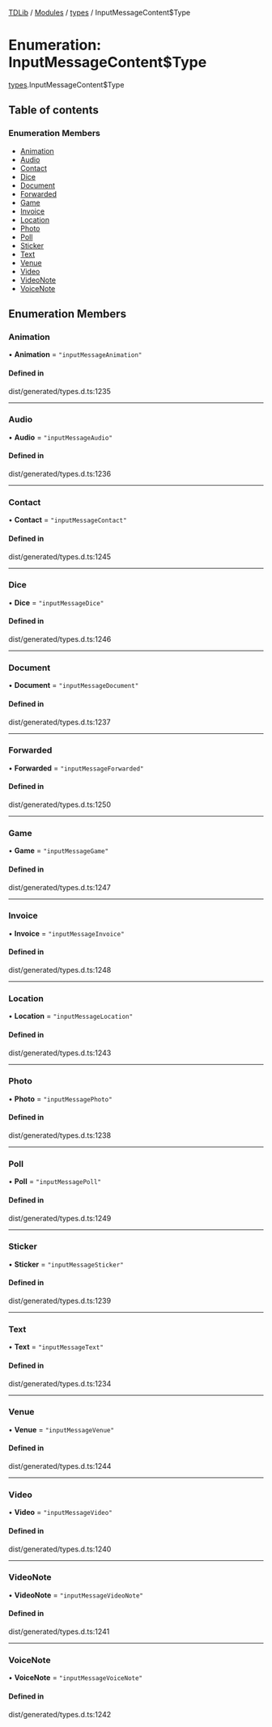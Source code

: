 [TDLib](../README.md) / [Modules](../modules.md) / [types](../modules/types.md) / InputMessageContent$Type

# Enumeration: InputMessageContent$Type

[types](../modules/types.md).InputMessageContent$Type

## Table of contents

### Enumeration Members

- [Animation](types.InputMessageContent_Type.md#animation)
- [Audio](types.InputMessageContent_Type.md#audio)
- [Contact](types.InputMessageContent_Type.md#contact)
- [Dice](types.InputMessageContent_Type.md#dice)
- [Document](types.InputMessageContent_Type.md#document)
- [Forwarded](types.InputMessageContent_Type.md#forwarded)
- [Game](types.InputMessageContent_Type.md#game)
- [Invoice](types.InputMessageContent_Type.md#invoice)
- [Location](types.InputMessageContent_Type.md#location)
- [Photo](types.InputMessageContent_Type.md#photo)
- [Poll](types.InputMessageContent_Type.md#poll)
- [Sticker](types.InputMessageContent_Type.md#sticker)
- [Text](types.InputMessageContent_Type.md#text)
- [Venue](types.InputMessageContent_Type.md#venue)
- [Video](types.InputMessageContent_Type.md#video)
- [VideoNote](types.InputMessageContent_Type.md#videonote)
- [VoiceNote](types.InputMessageContent_Type.md#voicenote)

## Enumeration Members

### Animation

• **Animation** = ``"inputMessageAnimation"``

#### Defined in

dist/generated/types.d.ts:1235

___

### Audio

• **Audio** = ``"inputMessageAudio"``

#### Defined in

dist/generated/types.d.ts:1236

___

### Contact

• **Contact** = ``"inputMessageContact"``

#### Defined in

dist/generated/types.d.ts:1245

___

### Dice

• **Dice** = ``"inputMessageDice"``

#### Defined in

dist/generated/types.d.ts:1246

___

### Document

• **Document** = ``"inputMessageDocument"``

#### Defined in

dist/generated/types.d.ts:1237

___

### Forwarded

• **Forwarded** = ``"inputMessageForwarded"``

#### Defined in

dist/generated/types.d.ts:1250

___

### Game

• **Game** = ``"inputMessageGame"``

#### Defined in

dist/generated/types.d.ts:1247

___

### Invoice

• **Invoice** = ``"inputMessageInvoice"``

#### Defined in

dist/generated/types.d.ts:1248

___

### Location

• **Location** = ``"inputMessageLocation"``

#### Defined in

dist/generated/types.d.ts:1243

___

### Photo

• **Photo** = ``"inputMessagePhoto"``

#### Defined in

dist/generated/types.d.ts:1238

___

### Poll

• **Poll** = ``"inputMessagePoll"``

#### Defined in

dist/generated/types.d.ts:1249

___

### Sticker

• **Sticker** = ``"inputMessageSticker"``

#### Defined in

dist/generated/types.d.ts:1239

___

### Text

• **Text** = ``"inputMessageText"``

#### Defined in

dist/generated/types.d.ts:1234

___

### Venue

• **Venue** = ``"inputMessageVenue"``

#### Defined in

dist/generated/types.d.ts:1244

___

### Video

• **Video** = ``"inputMessageVideo"``

#### Defined in

dist/generated/types.d.ts:1240

___

### VideoNote

• **VideoNote** = ``"inputMessageVideoNote"``

#### Defined in

dist/generated/types.d.ts:1241

___

### VoiceNote

• **VoiceNote** = ``"inputMessageVoiceNote"``

#### Defined in

dist/generated/types.d.ts:1242
